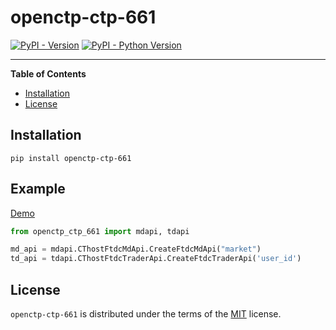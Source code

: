 # openctp-ctp-661

[![PyPI - Version](https://badgen.net/badge/pypi/v1.0.0/blue)](https://pypi.org/project/openctp-ctp-661)
[![PyPI - Python Version](https://badgen.net/badge/python/3.7|3.8|3.9|3.10|3.11/blue)](https://pypi.org/project/openctp-ctp-661)

-----

**Table of Contents**

- [Installation](#installation)
- [License](#license)

## Installation

```console
pip install openctp-ctp-661
```

## Example

[Demo](https://github.com/Jedore/openctp-ctp-python/tree/main/demo)

```python
from openctp_ctp_661 import mdapi, tdapi

md_api = mdapi.CThostFtdcMdApi.CreateFtdcMdApi("market")
td_api = tdapi.CThostFtdcTraderApi.CreateFtdcTraderApi('user_id')
```

## License

`openctp-ctp-661` is distributed under the terms of the [MIT](https://spdx.org/licenses/MIT.html) license.
